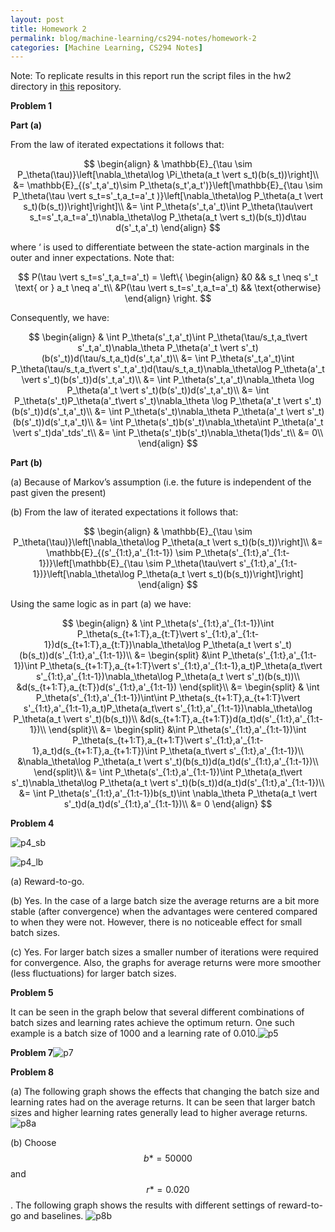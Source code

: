 ```yaml
---
layout: post
title: Homework 2
permalink: blog/machine-learning/cs294-notes/homework-2
categories: [Machine Learning, CS294 Notes]
---
```


Note: To replicate results in this report run the script files in the hw2 directory in [this](https://github.com/shehryar-malik/UC-Berkeley-CS294-DeepRL/tree/master/hw2) repository.

**Problem 1**

**Part (a)**

From the law of iterated expectations it follows that:

<center>$$ \begin{align} & \mathbb{E}_{\tau \sim P_\theta(\tau)}\left[\nabla_\theta\log \Pi_\theta(a_t \vert s_t)(b(s_t))\right]\\ &= \mathbb{E}_{(s'_t,a'_t)\sim P_\theta(s_t',a_t')}\left[\mathbb{E}_{\tau \sim P_\theta(\tau \vert s_t=s'_t,a_t=a'_t )}\left[\nabla_\theta\log P_\theta(a_t \vert s_t)(b(s_t))\right]\right]\\ &= \int P_\theta(s'_t,a'_t)\int P_\theta(\tau\vert s_t=s'_t,a_t=a'_t)\nabla_\theta\log P_\theta(a_t \vert s_t)(b(s_t))d\tau d(s'_t,a'_t) \end{align} $$</center>

where ‘ is used to differentiate between the state-action marginals in the outer and inner expectations. Note that:

<center>$$ P(\tau \vert s_t=s'_t,a_t=a'_t) = \left\{ \begin{align} &0 && s_t \neq s'_t \text{ or } a_t \neq a'_t\\ &P(\tau \vert s_t=s'_t,a_t=a'_t) && \text{otherwise} \end{align} \right. $$</center>

Consequently, we have:

<center>$$ \begin{align} & \int P_\theta(s'_t,a'_t)\int P_\theta(\tau/s_t,a_t\vert s'_t,a'_t)\nabla_\theta P_\theta(a'_t \vert s'_t)(b(s'_t))d(\tau/s_t,a_t)d(s'_t,a'_t)\\ &= \int P_\theta(s'_t,a'_t)\int P_\theta(\tau/s_t,a_t\vert s'_t,a'_t)d(\tau/s_t,a_t)\nabla_\theta\log P_\theta(a'_t \vert s'_t)(b(s'_t))d(s'_t,a'_t)\\ &= \int P_\theta(s'_t,a'_t)\nabla_\theta \log P_\theta(a'_t \vert s'_t)(b(s'_t))d(s'_t,a'_t)\\ &= \int P_\theta(s'_t)P_\theta(a'_t\vert s'_t)\nabla_\theta \log P_\theta(a'_t \vert s'_t)(b(s'_t))d(s'_t,a'_t)\\ &= \int P_\theta(s'_t)\nabla_\theta P_\theta(a'_t \vert s'_t)(b(s'_t))d(s'_t,a'_t)\\ &= \int P_\theta(s'_t)b(s'_t)\nabla_\theta\int P_\theta(a'_t \vert s'_t)da'_tds'_t\\ &= \int P_\theta(s'_t)b(s'_t)\nabla_\theta(1)ds'_t\\ &= 0\\ \end{align} $$</center>

**Part (b)**

(a) Because of Markov’s assumption (i.e. the future is independent of the past given the present)

(b) From the law of iterated expectations it follows that:

<center>$$ \begin{align} & \mathbb{E}_{\tau \sim P_\theta(\tau)}\left[\nabla_\theta\log P_\theta(a_t \vert s_t)(b(s_t))\right]\\ &= \mathbb{E}_{(s'_{1:t},a'_{1:t-1}) \sim P_\theta(s'_{1:t},a'_{1:t-1})}\left[\mathbb{E}_{\tau \sim P_\theta(\tau\vert s'_{1:t},a'_{1:t-1})}\left[\nabla_\theta\log P_\theta(a_t \vert s_t)(b(s_t))\right]\right] \end{align} $$</center>

Using the same logic as in part (a) we have:

<center>$$ \begin{align} & \int P_\theta(s'_{1:t},a'_{1:t-1})\int P_\theta(s_{t+1:T},a_{t:T}\vert s'_{1:t},a'_{1:t-1})d(s_{t+1:T},a_{t:T})\nabla_\theta\log P_\theta(a_t \vert s'_t)(b(s_t))d(s'_{1:t},a'_{1:t-1})\\ &= \begin{split} &\int P_\theta(s'_{1:t},a'_{1:t-1})\int P_\theta(s_{t+1:T},a_{t+1:T}\vert s'_{1:t},a'_{1:t-1},a_t)P_\theta(a_t\vert s'_{1:t},a'_{1:t-1})\nabla_\theta\log P_\theta(a_t \vert s'_t)(b(s_t))\\ &d(s_{t+1:T},a_{t:T})d(s'_{1:t},a'_{1:t-1}) \end{split}\\ &= \begin{split} & \int P_\theta(s'_{1:t},a'_{1:t-1})\int\int P_\theta(s_{t+1:T},a_{t+1:T}\vert s'_{1:t},a'_{1:t-1},a_t)P_\theta(a_t\vert s'_{1:t},a'_{1:t-1})\nabla_\theta\log P_\theta(a_t \vert s'_t)(b(s_t))\\ &d(s_{t+1:T},a_{t+1:T})d(a_t)d(s'_{1:t},a'_{1:t-1})\\ \end{split}\\ &= \begin{split} &\int P_\theta(s'_{1:t},a'_{1:t-1})\int P_\theta(s_{t+1:T},a_{t+1:T}\vert s'_{1:t},a'_{1:t-1},a_t)d(s_{t+1:T},a_{t+1:T})\int P_\theta(a_t\vert s'_{1:t},a'_{1:t-1})\\ &\nabla_\theta\log P_\theta(a_t \vert s'_t)(b(s_t))d(a_t)d(s'_{1:t},a'_{1:t-1})\\ \end{split}\\ &= \int P_\theta(s'_{1:t},a'_{1:t-1})\int P_\theta(a_t\vert s'_t)\nabla_\theta\log P_\theta(a_t \vert s'_t)(b(s_t))d(a_t)d(s'_{1:t},a'_{1:t-1})\\ &= \int P_\theta(s'_{1:t},a'_{1:t-1})b(s_t)\int \nabla_\theta P_\theta(a_t \vert s'_t)d(a_t)d(s'_{1:t},a'_{1:t-1})\\ &= 0 \end{align} $$</center>

**Problem 4**

![p4_sb]({{site.baseurl}}\assets\blog\images\cs294-notes/a2_p4_sb.png)

![p4_lb]({{site.baseurl}}\assets\blog\images\cs294-notes/a2_p4_lb.png)

(a) Reward-to-go.

(b) Yes. In the case of a large batch size the average returns are a bit more stable (after convergence) when the advantages were centered compared to when they were not. However, there is no noticeable effect for small batch sizes.

(c) Yes. For larger batch sizes a smaller number of iterations were required for convergence. Also, the graphs for average returns were more smoother (less fluctuations) for larger batch sizes.

**Problem 5**

It can be seen in the graph below that several different combinations of batch sizes and learning rates achieve the optimum return. One such example is a batch size of 1000 and a learning rate of 0.010.![p5]({{site.baseurl}}\assets\blog\images\cs294-notes/a2_p5.png)

**Problem 7**![p7]({{site.baseurl}}\assets\blog\images\cs294-notes/a2_p7.png)

**Problem 8**

(a) The following graph shows the effects that changing the batch size and learning rates had on the average returns. It can be seen that larger batch sizes and higher learning rates generally lead to higher average returns.![p8a]({{site.baseurl}}\assets\blog\images\cs294-notes/a2_p8a.png)

(b) Choose $$b*=50000$$ and $$r*=0.020$$. The following graph shows the results with different settings of reward-to-go and baselines. ![p8b]({{site.baseurl}}\assets\blog\images\cs294-notes/a2_p8b.png)
